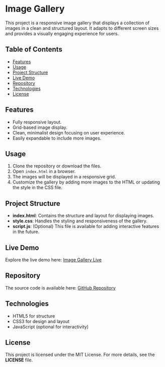 

Image Gallery
=============

This project is a responsive image gallery that displays a collection of images in a clean and structured layout. It adapts to different screen sizes and provides a visually engaging experience for users.

Table of Contents
-----------------

*   [Features](#features)
*   [Usage](#usage)
*   [Project Structure](#project-structure)
*   [Live Demo](#live-demo)
*   [Repository](#repository)
*   [Technologies](#technologies)
*   [License](#license)

Features
--------

*   Fully responsive layout.
*   Grid-based image display.
*   Clean, minimalist design focusing on user experience.
*   Easily expandable to include more images.

Usage
-----

1.  Clone the repository or download the files.
2.  Open `index.html` in a browser.
3.  The images will be displayed in a responsive grid.
4.  Customize the gallery by adding more images to the HTML or updating the style in the CSS file.

Project Structure
-----------------

*   **index.html**: Contains the structure and layout for displaying images.
*   **style.css**: Handles the styling and responsiveness of the gallery.
*   **script.js**: (Optional) This file is available for adding interactive features in the future.

Live Demo
---------

Explore the live demo here: [Image Gallery Live](https://frksarkar.github.io/image-gallery/)

Repository
----------

The source code is available here: [GitHub Repository](https://github.com/frksarkar/image-gallery)

Technologies
------------

*   HTML5 for structure
*   CSS3 for design and layout
*   JavaScript (optional for interactivity)

License
-------

This project is licensed under the MIT License. For more details, see the **LICENSE** file.
